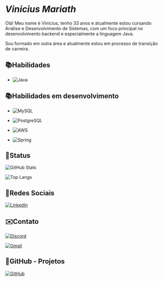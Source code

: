 
# *Vinicius Mariath*

Olá! Meu nome é Vinicius, tenho 33 anos e atualmente estou cursando Análise e Desenvolvimento de Sistemas, com um foco principal no desenvolvimento backend e especialmente a linguagem Java.

Sou formado em outra área e atualmente estou em processo de transição de carreira.



## 📚Habilidades

- ![Java](https://img.shields.io/badge/java-%23ED8B00.svg?style=for-the-badge&logo=openjdk&logoColor=white)



## 📚Habilidades em desenvolvimento

- ![MySQL](https://img.shields.io/badge/MySQL-00000F?style=for-the-badge&logo=mysql&logoColor=white)

- ![PostgreSQL](https://img.shields.io/badge/PostgreSQL-000?style=for-the-badge&logo=postgresql)

- ![AWS](https://img.shields.io/badge/AWS-000.svg?style=for-the-badge&logo=amazon-aws&logoColor=white)

- ![Spring](https://img.shields.io/badge/spring-%236DB33F.svg?style=for-the-badge&logo=spring&logoColor=white)
## 📖Status

![GitHub Stats](https://github-readme-stats.vercel.app/api?username=vmariath&theme=transparent&bg_color=000&border_color=30A3DC&show_icons=true&icon_color=30A3DC&title_color=E94D5F&text_color=FFF)

![Top Langs](https://github-readme-stats-git-masterrstaa-rickstaa.vercel.app/api/top-langs/?username=vmariath&bg_color=000&border_color=30A3DC&title_color=E94D5F&text_color=FFF)



## 🔗Redes Sociais

[![LinkedIn](https://img.shields.io/badge/LinkedIn-0077B5?style=for-the-badge&logo=linkedin&logoColor=white)](https://www.linkedin.com/in/vmariath/)


## ✉️Contato

[![Discord](https://img.shields.io/badge/Discord-7289DA?style=for-the-badge&logo=discord&logoColor=white)](https://discord.com/channels/@vinimariath/)

[![Gmail](https://img.shields.io/badge/Gmail-333333?style=for-the-badge&logo=gmail&logoColor=red)](mailto:vmariath@gmail.com)
## 🚀GitHub - Projetos

[![GitHub](https://img.shields.io/badge/GitHub-100000?style=for-the-badge&logo=github&logoColor=white)](https://github.com/vmariath)

